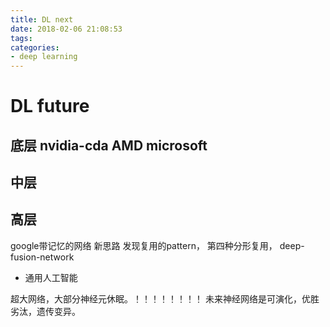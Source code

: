 ```yaml
---
title: DL next
date: 2018-02-06 21:08:53
tags:
categories:
- deep learning
---
```


# DL future


## 底层 nvidia-cda AMD microsoft


## 中层


## 高层


 google带记忆的网络 新思路   发现复用的pattern，  第四种分形复用，   deep-fusion-network


 - 通用人工智能



超大网络，大部分神经元休眠。！！！！！！！！
未来神经网络是可演化，优胜劣汰，遗传变异。
